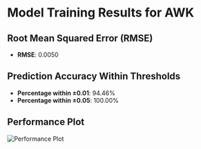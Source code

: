 # Model Training Results for AWK

## Root Mean Squared Error (RMSE)
- **RMSE**: 0.0050

## Prediction Accuracy Within Thresholds
- **Percentage within ±0.01**: 94.46%
- **Percentage within ±0.05**: 100.00%

## Performance Plot
![Performance Plot](../imgs/AWK.png)
